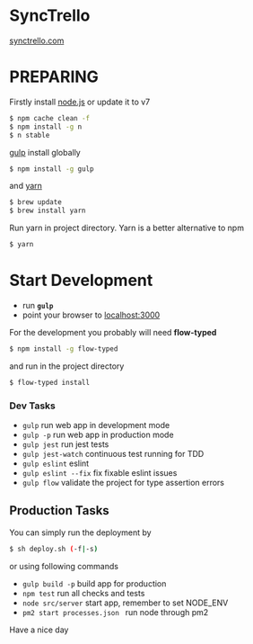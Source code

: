 # SyncTrello 
[synctrello.com](https://synctrello.com)

# PREPARING
Firstly install [node.js](nodejs.org) or update it to v7
 
```sh
$ npm cache clean -f
$ npm install -g n
$ n stable
```

[gulp](http://gulpjs.com/) install globally
```sh
$ npm install -g gulp
```

and [yarn](yarnpkg.com)
```sh
$ brew update
$ brew install yarn
```
Run yarn in project directory. Yarn is a better alternative to npm
```sh
$ yarn
```

# **Start Development**

- run **`gulp`**
- point your browser to [localhost:3000](http://localhost:3000)

For the development you probably will need **flow-typed**
```sh
$ npm install -g flow-typed
```
and run in the project directory
```sh
$ flow-typed install
```
### Dev Tasks

- `gulp` run web app in development mode
- `gulp -p` run web app in production mode
- `gulp jest` run jest tests
- `gulp jest-watch` continuous test running for TDD
- `gulp eslint` eslint
- `gulp eslint --fix` fix fixable eslint issues
- `gulp flow` validate the project for type assertion errors

## Production Tasks

You can simply run the deployment by
```sh
$ sh deploy.sh (-f|-s)
```

or using following commands
- `gulp build -p` build app for production
- `npm test` run all checks and tests
- `node src/server` start app, remember to set NODE_ENV
- `pm2 start processes.json ` run node through pm2
 

Have a nice day
